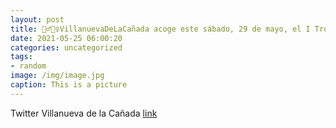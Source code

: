 ```yaml
---
layout: post
title: 🚴‍♂️🚴‍♀️VillanuevaDeLaCañada acoge este sábado, 29 de mayo, el I Trofeo Federación Madrileña de Ciclismo. Podéis consultar la i...
date: 2021-05-25 06:00:20
categories: uncategorized
tags:
- random
image: /img/image.jpg
caption: This is a picture
---
```

Twitter Villanueva de la Cañada [link](https://twitter.com/AytoVDLCanada/status/1396776643478306818)

